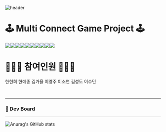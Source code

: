 ![header](https://capsule-render.vercel.app/api?type=waving&color=timeGradient&text=Welcome%20%our%20%Project%20GitHub%20👋&animation=twinkling&fontSize=35&fontAlignY=40&fontAlign=70&height=250)

<h1>🕹️ Multi Connect Game Project 🕹️ </h1>  

<img src="https://img.shields.io/badge/aws-FDEE21?style=for-the-badge&logo=amazonaws&logoColor=white"><img src="https://img.shields.io/badge/spring-6DB33F?style=for-the-badge&logo=spring&logoColor=white"><img src="https://img.shields.io/badge/oracle-F80000?style=for-the-badge&logo=oracle&logoColor=white"><img src="https://img.shields.io/badge/java-%23ED8B00?style=for-the-badge&logo=openjdk&logoColor=white"><img src="https://img.shields.io/badge/js-F7DF1E?style=for-the-badge&logo=javascript&logoColor=white"><img src="https://img.shields.io/badge/jetbrains-000000?style=for-the-badge&logo=jetbrains&logoColor=white"><img src="https://img.shields.io/badge/github-181717?style=for-the-badge&logo=github&logoColor=white"><img src="https://img.shields.io/badge/html5-E34F26?style=for-the-badge&logo=html5&logoColor=white"><img src="https://img.shields.io/badge/css3-1572B6?style=for-the-badge&logo=css3&logoColor=white"><img src="https://img.shields.io/badge/UTF 8-EA2328?style=for-the-badge">

  <h1> 👨🏻‍💻 참여인원 👩🏻‍💻 </h1>
  <p> 한현희 한예종 김가율 이영주 이소연 김성도 이수민 </p>
  <br>
<hr>

  <h3> 🚧 Dev Board </h3>


<hr>

![Anurag's GitHub stats](https://github-readme-stats.vercel.app/api?username=gayulz&show_icons=true&theme=transparent)

